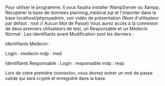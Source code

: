 Pour utiliser le programme,
Il vous faudra installer WampServer ou Xampp,
Récupérer la base de données planning_medical.sql et l'importer dans la base localhost/phpmyadmin, voir vidéo de présentation
(Nom d'utilisateur par défaut : root // Aucun Mot de Passe)
Vous aurez accès à la connexion de deux premiers utilisateurs de test, un Responsable et un Medecin Normal :
Les identifiants avant Modification sont les derniers :

Identifiants Medecin : 

Login : medecin
mdp : med

Identifiants Responsable : 
Login : responsable
mdp : resp

Lors de votre première connexion, vous devrez entrer un mot de passe valide qui sera crypté et enregistré dans la base.